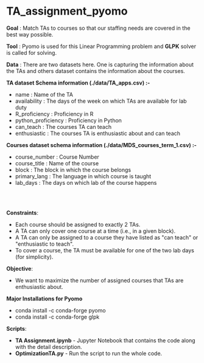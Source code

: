 # TA_assignment_pyomo

**Goal** : Match TAs to courses so that our staffing needs are covered in the best way possible.

**Tool** : Pyomo is used for this Linear Programming problem and **GLPK** solver is called for solving.

**Data** : There are two datasets here. One is capturing the information about the TAs and others dataset contains the information about the courses.

**TA dataset Schema information (./data/TA_apps.csv) :-**

- name : Name of the TA
- availability : The days of the week on which TAs are available for lab duty
- R_proficiency : Proficiency in R
- python_proficiency : Proficiency in Python
- can_teach : The courses TA can teach
- enthusiastic : The courses TA is enthusiastic about and can teach

**Courses dataset schema information (./data/MDS_courses_term_1.csv) :-**

- course_number : Course Number
- course_title : Name of the course
- block : The block in which the course belongs 
- primary_lang :  The language in which course is taught
- lab_days : The days on which lab of the course happens



<br><br>

**Constraints**:

- Each course should be assigned to exactly 2 TAs.
- A TA can only cover one course at a time (i.e., in a given block).
- A TA can only be assigned to a course they have listed as "can teach" or "enthusiastic to teach".
- To cover a course, the TA must be available for one of the two lab days (for simplicity).

 **Objective**:

- We want to maximize the number of assigned courses that TAs are enthusiastic about.



**Major Installations for Pyomo** 

- conda install -c conda-forge pyomo
- conda install -c conda-forge glpk



**Scripts**:

- **TA Assignment.ipynb** - Jupyter Notebook that contains the code along with the detail description. 
- **OptimizationTA.py** - Run the script to run the whole code.